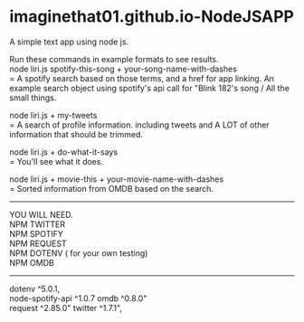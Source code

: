 # imaginethat01.github.io-NodeJSAPP
A simple text app using node js. 

Run these commands in example formats to see results.
<br>
node liri.js spotify-this-song + your-song-name-with-dashes 
<br>
= A spotify search based on those terms, and a href for app linking.
  An example search object using spotify's api call for "Blink 182's song / All the small things.




node liri.js + my-tweets
<br>
= A search of profile information. including tweets and A LOT of other information that should be trimmed. 





node liri.js + do-what-it-says 
<br>
= You'll see what it does. 





node liri.js + movie-this + your-movie-name-with-dashes
<br>
= Sorted information from OMDB based on the search.  

<HR>


YOU WILL NEED.
<br>
NPM TWITTER
<br>
NPM SPOTIFY
<br>
NPM REQUEST
<br>
NPM DOTENV ( for your own testing)
<br>
NPM OMDB 
<br>

<HR> 
 dotenv ^5.0.1,
<br>
    node-spotify-api ^1.0.7
    omdb ^0.8.0"
<br>
    request ^2.85.0"
    twitter ^1.7.1",
